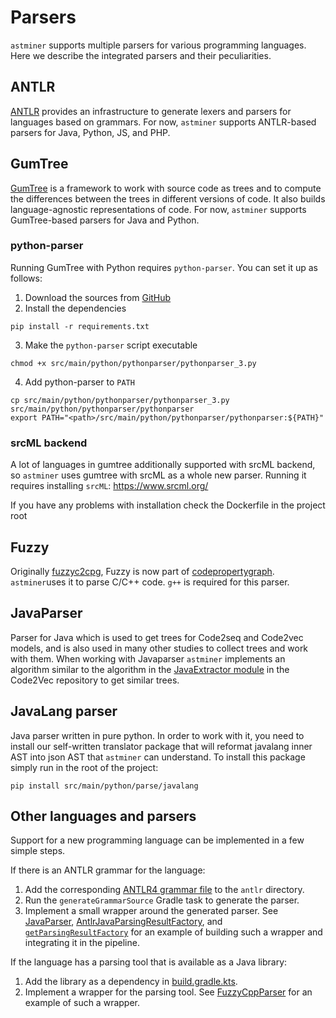 # Parsers

`astminer` supports multiple parsers for various programming languages.
Here we describe the integrated parsers and their peculiarities.

## ANTLR

[ANTLR](https://www.antlr.org) provides an infrastructure to generate lexers and parsers for languages based on grammars.
For now, `astminer` supports ANTLR-based parsers for Java, Python, JS, and PHP.

## GumTree

[GumTree](https://github.com/GumTreeDiff/gumtree)
is a framework to work with source code as trees and to compute the differences between the trees in different versions of code.
It also builds language-agnostic representations of code.
For now, `astminer` supports GumTree-based parsers for Java and Python.

### python-parser

Running GumTree with Python requires `python-parser`.
You can set it up as follows:
1. Download the sources from [GitHub](https://github.com/JetBrains-Research/pythonparser/blob/master/)
2. Install the dependencies
```shell
pip install -r requirements.txt
```
3. Make the `python-parser` script executable
```shell
chmod +x src/main/python/pythonparser/pythonparser_3.py
```
4. Add python-parser to `PATH`
```shell
cp src/main/python/pythonparser/pythonparser_3.py src/main/python/pythonparser/pythonparser
export PATH="<path>/src/main/python/pythonparser/pythonparser:${PATH}"
```

### srcML backend

A lot of languages in gumtree additionally supported with srcML backend, so `astminer`
uses gumtree with srcML as a whole new parser.
Running it requires installing `srcML`: https://www.srcml.org/

If you have any problems with installation check the Dockerfile in the project root

## Fuzzy

Originally [fuzzyc2cpg](https://github.com/ShiftLeftSecurity/fuzzyc2cpg), Fuzzy is
now part of [codepropertygraph](https://github.com/ShiftLeftSecurity/codepropertygraph/).
`astminer`uses it to parse C/C++ code. `g++` is required for this parser.

## JavaParser

Parser for Java which is used to get trees for Code2seq and Code2vec models, and is also 
used in many other studies to collect trees and work with them.
When working with Javaparser `astminer` implements an algorithm similar to the algorithm in
the [JavaExtractor module](https://github.com/tech-srl/code2vec/tree/master/JavaExtractor)
in the Code2Vec repository to get similar trees.

## JavaLang parser
Java parser written in pure python. In order to work with it, you need to install our
self-written translator package that will reformat javalang inner AST into json AST that `astminer`
can understand.
To install this package simply run in the root of the project:
```
pip install src/main/python/parse/javalang
```

## Other languages and parsers

Support for a new programming language can be implemented in a few simple steps.

If there is an ANTLR grammar for the language:
1. Add the corresponding [ANTLR4 grammar file](https://github.com/antlr/grammars-v4) to the `antlr` directory.
2. Run the `generateGrammarSource` Gradle task to generate the parser.
3. Implement a small wrapper around the generated parser.
   See [JavaParser](https://github.com/JetBrains-Research/astminer/blob/5692fa522863b76b0fe2260a075cdba402fe1122/src/main/kotlin/astminer/parse/antlr/java/JavaParser.kt), [AntlrJavaParsingResultFactory](https://github.com/JetBrains-Research/astminer/blob/5692fa522863b76b0fe2260a075cdba402fe1122/src/main/kotlin/astminer/parse/antlr/AntlrParsingResult.kt#L14), and [`getParsingResultFactory`](https://github.com/JetBrains-Research/astminer/blob/5692fa522863b76b0fe2260a075cdba402fe1122/src/main/kotlin/astminer/parse/factory.kt#L19) for an example of building such a wrapper and integrating it in the pipeline.

If the language has a parsing tool that is available as a Java library:
1. Add the library as a dependency in [build.gradle.kts](/build.gradle.kts).
2. Implement a wrapper for the parsing tool.
   See [FuzzyCppParser](src/main/kotlin/astminer/parse/fuzzy/cpp/FuzzyCppParser.kt) for an example of such a wrapper.
